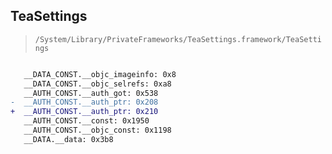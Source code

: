 ## TeaSettings

> `/System/Library/PrivateFrameworks/TeaSettings.framework/TeaSettings`

```diff

   __DATA_CONST.__objc_imageinfo: 0x8
   __DATA_CONST.__objc_selrefs: 0xa8
   __AUTH_CONST.__auth_got: 0x538
-  __AUTH_CONST.__auth_ptr: 0x208
+  __AUTH_CONST.__auth_ptr: 0x210
   __AUTH_CONST.__const: 0x1950
   __AUTH_CONST.__objc_const: 0x1198
   __DATA.__data: 0x3b8

```
